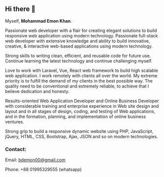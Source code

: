 ## Hi there 👋
Myself, **Mohammad Emon Khan**.

Passionate web developer with a flair for creating elegant solutions to build responsive web application using modern technology.
Passionate full-stack web developer with extensive knowledge and ability to build innovative, creative, & interactive web-based applications using modern technology.

Strong skills to writing clean, efficient, and reusable code for future use. Continue learning the latest technology and continue challenging myself.

Love to work with Laravel, Vue, React web framework to build high scalable web application. I work remotely with clients all over the world. My extreme priority is to fulfill the demand of my clients in the best possible way. The quality need to be conventional and extremely reliable, to achieve that I believe dedication and honesty.

Results-oriented Web Application Developer and Online Business Developer with considerable training and enterprise experience in Web site design and layout and in all stages of design, coding, and testing of Web applications, and in the formation, planning, and implementation of online business ventures.

Strong grip to build a responsive dynamic website using PHP, JavaScript, jQuery, HTML, CSS, Bootstrap, Ajax, JSON and so on modern technologies.


### Contact:
Email: bdemon00@gmail.com

Phone: +88 01995329555 (whatsapp)
